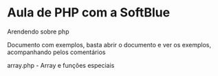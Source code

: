 # Aula de PHP com a SoftBlue
 
 Arendendo sobre php
 
  Documento com exemplos, basta abrir o documento e ver os exemplos, acompanhando pelos comentários

array.php - Array e funções especiais
